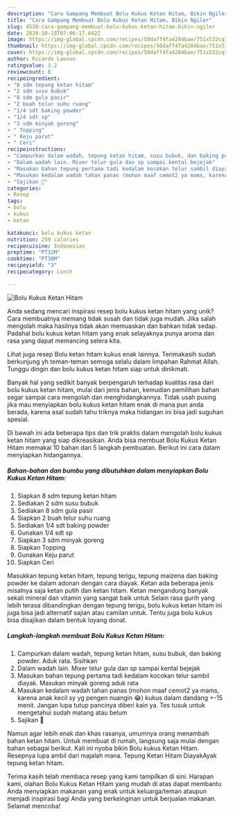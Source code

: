 ```yaml
---
description: "Cara Gampang Membuat Bolu Kukus Ketan Hitam, Bikin Ngiler"
title: "Cara Gampang Membuat Bolu Kukus Ketan Hitam, Bikin Ngiler"
slug: 4530-cara-gampang-membuat-bolu-kukus-ketan-hitam-bikin-ngiler
date: 2020-10-18T07:06:17.642Z
image: https://img-global.cpcdn.com/recipes/50daff4fa4284bae/751x532cq70/bolu-kukus-ketan-hitam-foto-resep-utama.jpg
thumbnail: https://img-global.cpcdn.com/recipes/50daff4fa4284bae/751x532cq70/bolu-kukus-ketan-hitam-foto-resep-utama.jpg
cover: https://img-global.cpcdn.com/recipes/50daff4fa4284bae/751x532cq70/bolu-kukus-ketan-hitam-foto-resep-utama.jpg
author: Ricardo Lawson
ratingvalue: 3.2
reviewcount: 8
recipeingredient:
- "8 sdm tepung ketan hitam"
- "2 sdm susu bubuk"
- "8 sdm gula pasir"
- "2 buah telur suhu ruang"
- "1/4 sdt baking powder"
- "1/4 sdt sp"
- "3 sdm minyak goreng"
- " Topping"
- " Keju parut"
- " Ceri"
recipeinstructions:
- "Campurkan dalam wadah, tepung ketan hitam, susu bubuk, dan baking powder. Aduk rata. Sisihkan"
- "Dalam wadah lain. Mixer telur gula dan sp sampai kental bejejak"
- "Masukan bahan tepung pertama tadi kedalam kocokan telur sambil diayak. Masukan minyak goreng aduk rata"
- "Masukan kedalam wadah tahan panas (mohon maaf cemot2 ya mams, karena anak kecil sy yg pengen nuangin 😂) kukus dalam dandang +-15 menit. Jangan lupa tutup pancinya diberi kain ya. Tes tusuk untuk mengetahui sudah matang atau belum"
- "Sajikan 🍒"
categories:
- Resep
tags:
- bolu
- kukus
- ketan

katakunci: bolu kukus ketan 
nutrition: 259 calories
recipecuisine: Indonesian
preptime: "PT32M"
cooktime: "PT38M"
recipeyield: "3"
recipecategory: Lunch

---
```



![Bolu Kukus Ketan Hitam](https://img-global.cpcdn.com/recipes/50daff4fa4284bae/751x532cq70/bolu-kukus-ketan-hitam-foto-resep-utama.jpg)

Anda sedang mencari inspirasi resep bolu kukus ketan hitam yang unik? Cara membuatnya memang tidak susah dan tidak juga mudah. Jika salah mengolah maka hasilnya tidak akan memuaskan dan bahkan tidak sedap. Padahal bolu kukus ketan hitam yang enak selayaknya punya aroma dan rasa yang dapat memancing selera kita.

Lihat juga resep Bolu ketan hitam kukus enak lainnya. Terimakasih sudah berkunjung yh teman-teman semoga selalu dalam limpahan Rahmat Allah. Tunggu dingin dan bolu kukus ketan hitam siap untuk dinikmati.

Banyak hal yang sedikit banyak berpengaruh terhadap kualitas rasa dari bolu kukus ketan hitam, mulai dari jenis bahan, kemudian pemilihan bahan segar sampai cara mengolah dan menghidangkannya. Tidak usah pusing jika mau menyiapkan bolu kukus ketan hitam enak di mana pun anda berada, karena asal sudah tahu triknya maka hidangan ini bisa jadi suguhan spesial.


Di bawah ini ada beberapa tips dan trik praktis dalam mengolah bolu kukus ketan hitam yang siap dikreasikan. Anda bisa membuat Bolu Kukus Ketan Hitam memakai 10 bahan dan 5 langkah pembuatan. Berikut ini cara dalam menyiapkan hidangannya.

<!--inarticleads1-->

##### Bahan-bahan dan bumbu yang dibutuhkan dalam menyiapkan Bolu Kukus Ketan Hitam:

1. Siapkan 8 sdm tepung ketan hitam
1. Sediakan 2 sdm susu bubuk
1. Sediakan 8 sdm gula pasir
1. Siapkan 2 buah telur suhu ruang
1. Sediakan 1/4 sdt baking powder
1. Gunakan 1/4 sdt sp
1. Siapkan 3 sdm minyak goreng
1. Siapkan  Topping
1. Gunakan  Keju parut
1. Siapkan  Ceri


Masukkan tepung ketan hitam, tepung terigu, tepung maizena dan baking powder ke dalam adonan dengan cara diayak. Ketan ada beberapa jenis misalnya saja ketan putih dan ketan hitam. Ketan mengandung banyak sekali mineral dan vitamin yang sangat baik untuk Selain rasa gurih yang lebih terasa dibandingkan dengan tepung terigu, bolu kukus ketan hitam ini juga bisa jadi alternatif sajian atau camilan untuk. Tentu juga bolu kukus bisa disajikan dalam bentuk loyang donat. 

<!--inarticleads2-->

##### Langkah-langkah membuat Bolu Kukus Ketan Hitam:

1. Campurkan dalam wadah, tepung ketan hitam, susu bubuk, dan baking powder. Aduk rata. Sisihkan
1. Dalam wadah lain. Mixer telur gula dan sp sampai kental bejejak
1. Masukan bahan tepung pertama tadi kedalam kocokan telur sambil diayak. Masukan minyak goreng aduk rata
1. Masukan kedalam wadah tahan panas (mohon maaf cemot2 ya mams, karena anak kecil sy yg pengen nuangin 😂) kukus dalam dandang +-15 menit. Jangan lupa tutup pancinya diberi kain ya. Tes tusuk untuk mengetahui sudah matang atau belum
1. Sajikan 🍒


Namun agar lebih enak dan khas rasanya, umumnya orang menambah bahan ketan hitam. Untuk membuat di rumah, langsung saja mulai dengan bahan sebagai berikut. Kali ini nyoba bikin Bolu kukus Ketan Hitam. Resepnya lupa ambil dari majalah mana. Tepung Ketan Hitam DiayakAyak tepung ketan hitam. 

Terima kasih telah membaca resep yang kami tampilkan di sini. Harapan kami, olahan Bolu Kukus Ketan Hitam yang mudah di atas dapat membantu Anda menyiapkan makanan yang enak untuk keluarga/teman ataupun menjadi inspirasi bagi Anda yang berkeinginan untuk berjualan makanan. Selamat mencoba!
